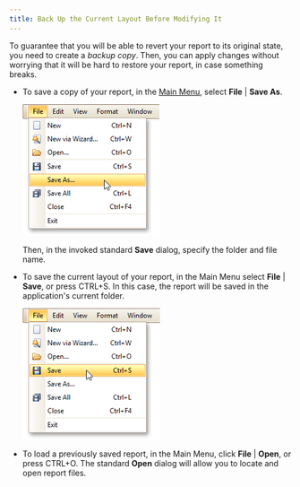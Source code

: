 ```yaml
---
title: Back Up the Current Layout Before Modifying It
---
```

To guarantee that you will be able to revert your report to its original state, you need to create a _backup copy_. Then, you can apply changes without worrying that it will be hard to restore your report, in case something breaks.
* To save a copy of your report, in the [Main Menu](../../../../../interface-elements-for-desktop/articles/report-designer/report-designer-for-winforms/report-designer-reference/report-designer-ui/main-menu.md), select **File** | **Save As**.
	
	![Report-SaveAs](../../../../images/Img11066.png)
	
	Then, in the invoked standard **Save** dialog, specify the folder and file name.
* To save the current layout of your report, in the Main Menu select **File** | **Save**, or press CTRL+S. In this case, the report will be saved in the application's current folder.
	
	![Report-Save](../../../../images/Img9171.png)
* To load a previously saved report, in the Main Menu, click **File** | **Open**, or press CTRL+O. The standard **Open** dialog will allow you to locate and open report files.